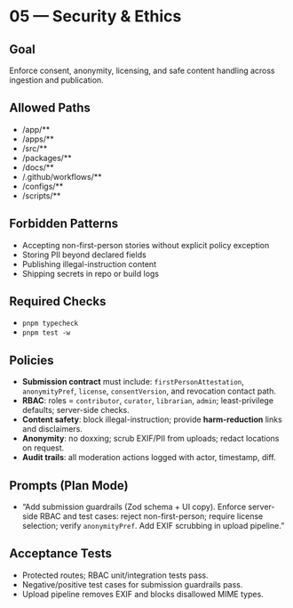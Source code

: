 # 05 — Security & Ethics

## Goal
Enforce consent, anonymity, licensing, and safe content handling across ingestion and publication.

## Allowed Paths
- /app/**
- /apps/**
- /src/**
- /packages/**
- /docs/**
- /.github/workflows/**
- /configs/**
- /scripts/**

## Forbidden Patterns
- Accepting non-first-person stories without explicit policy exception
- Storing PII beyond declared fields
- Publishing illegal-instruction content
- Shipping secrets in repo or build logs

## Required Checks
- `pnpm typecheck`
- `pnpm test -w`

## Policies
- **Submission contract** must include: `firstPersonAttestation`, `anonymityPref`, `license`, `consentVersion`, and revocation contact path.
- **RBAC**: roles = `contributor`, `curator`, `librarian`, `admin`; least-privilege defaults; server-side checks.
- **Content safety**: block illegal-instruction; provide **harm-reduction** links and disclaimers.
- **Anonymity**: no doxxing; scrub EXIF/PII from uploads; redact locations on request.
- **Audit trails**: all moderation actions logged with actor, timestamp, diff.

## Prompts (Plan Mode)
- “Add submission guardrails (Zod schema + UI copy). Enforce server-side RBAC and test cases: reject non-first-person; require license selection; verify `anonymityPref`. Add EXIF scrubbing in upload pipeline.”

## Acceptance Tests
- Protected routes; RBAC unit/integration tests pass.
- Negative/positive test cases for submission guardrails pass.
- Upload pipeline removes EXIF and blocks disallowed MIME types.
